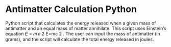 # Antimatter Calculation Python
Python script that calculates the energy released when a given mass of antimatter and an equal mass of matter annihilate. This script uses Einstein’s equation  𝐸 = 𝑚 𝑐 2 E=mc  2  .  The user can input the mass of antimatter (in grams), and the script will calculate the total energy released in joules.
